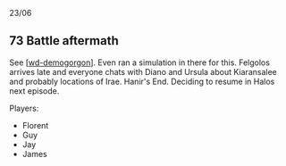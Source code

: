 23/06
## 73 Battle aftermath
See [[wd-demogorgon]]. Even ran a simulation in there for this.
Felgolos arrives late and everyone chats with Diano and Ursula about Kiaransalee and probably locations of Irae.
Hanir's End.
Deciding to resume in Halos next episode.

Players:
- Florent
- Guy
- Jay
- James

[//begin]: # "Autogenerated link references for markdown compatibility"
[wd-demogorgon]: ../coast/wd-demogorgon "Waterdeep Siege"
[//end]: # "Autogenerated link references"
